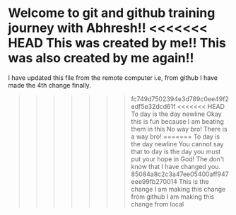 Welcome to git and github training journey with Abhresh!!
<<<<<<< HEAD
This was created by me!!
This was also created by me again!!
=======
I have updated this file from the remote computer i.e, from github
I have made the 4th change finally.
>>>>>>> fc749d7502394e3d789c0ee49f2edf5e32dcd61f
<<<<<<< HEAD
To day is the day newline 
Okay this is fun because I am beating them in this 
No way bro!
There is a way bro!
=======
To day is the day newline
You cannot say that to day is the day you must put your hope in God!
The don't know that I have changed you.
>>>>>>> 85084a8c2c3a47ee05400aff947eee99fb270014
This is the change
>>>>>>> I am making this change from github
I am making this change from local